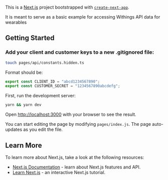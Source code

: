 This is a [Next.js](https://nextjs.org/) project bootstrapped with [`create-next-app`](https://github.com/vercel/next.js/tree/canary/packages/create-next-app).

It is meant to serve as a basic example for accessing Withings API data for wearables

## Getting Started

### Add your client and customer keys to a new .gitignored file:

```bash
touch pages/api/constants.hidden.ts
```

Format should be:

```typescript
export const CLIENT_ID = "abcd1234567890";
export const CUSTOMER_SECRET = "1234567890abcdefg";
```

First, run the development server:

```bash
yarn && yarn dev
```

Open [http://localhost:3000](http://localhost:3000) with your browser to see the result.

You can start editing the page by modifying `pages/index.js`. The page auto-updates as you edit the file.

## Learn More

To learn more about Next.js, take a look at the following resources:

- [Next.js Documentation](https://nextjs.org/docs) - learn about Next.js features and API.
- [Learn Next.js](https://nextjs.org/learn) - an interactive Next.js tutorial.
